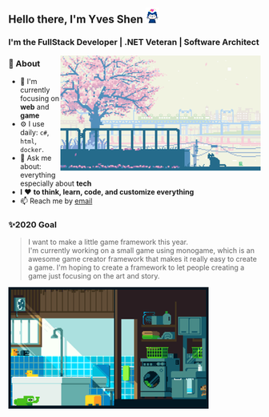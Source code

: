 ## Hello there, I'm Yves Shen <img src="https://raw.githubusercontent.com/Yvees/Yvees/master/dance.gif" width="27px">
### I'm the FullStack Developer | .NET Veteran | Software Architect 

<img align='right' width="400px" src="https://raw.githubusercontent.com/Yvees/Yvees/master/day.gif" />

### 🚀 About
- 👀 I'm currently focusing on **web** and **game**
- ⚙️ I use daily: `c#`, `html`, `docker`.
- 💬 Ask me about: everything especially about **tech**
- **I** ❤️ **to think, learn, code, and customize everything**
- 📫 Reach me by [email](mailto:kevinyeti@gmail.com)

### ✨2020 Goal
> I want to make a little game framework this year.<br>I'm currently working on a small game using monogame, which is an awesome game creator framework that makes it really easy to create a game. I'm hoping to create a framework to let people creating a game just focusing on the art and story.

<img width="400px" src="https://raw.githubusercontent.com/Yvees/Yvees/master/night.gif" />
